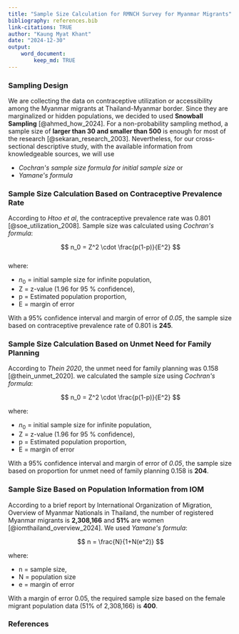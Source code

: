 ```yaml
---
title: "Sample Size Calculation for RMNCH Survey for Myanmar Migrants"
bibliography: references.bib 
link-citations: TRUE
author: "Kaung Myat Khant"
date: "2024-12-30"
output: 
    word_document:
        keep_md: TRUE
---
```




### Sampling Design

We are collecting the data on contraceptive utilization or accessibility among the Myanmar migrants at Thailand-Myanmar border. Since they are marginalized or hidden populations, we decided to used **Snowball Sampling** [@ahmed_how_2024]. For a non-probability sampling method, a sample size of **larger than 30 and smaller than 500** is enough for most of the research [@sekaran_research_2003]. Nevertheless, for our cross-sectional descriptive study, with the available information from knowledgeable sources, we will use

-   *Cochran's sample size formula for initial sample size* or
-   *Yamane's formula*

### Sample Size Calculation Based on **Contraceptive Prevalence Rate**

According to *Htoo et al*, the contraceptive prevalence rate was 0.801 [@soe_utilization_2008]. Sample size was calculated using *Cochran's formula*: 

$$ n_0 = Z^2 \cdot \frac{p(1-p)}{E^2} $$  
where:  

-   $n_0$ = initial sample size for infinite population,  
-   Z = z-value (1.96 for 95 % confidence),  
-   p = Estimated population proportion,  
-   E = margin of error



With a 95% confidence interval and margin of error of *0.05*, the sample size based on contraceptive prevalence rate of 0.801 is **245**.

### Sample Size Calculation Based on **Unmet Need for Family Planning**

According to *Thein 2020*, the unmet need for family planning was 0.158 [@thein_unmet_2020]. we calculated the sample size using *Cochran's formula*: 

$$ n_0 = Z^2 \cdot \frac{p(1-p)}{E^2} $$  

where:  

-   $n_0$ = initial sample size for infinite population,  
-   Z = z-value (1.96 for 95 % confidence),  
-   p = Estimated population proportion,  
-   E = margin of error  



With a 95% confidence interval and margin of error of *0.05*, the sample size based on proportion for unmet need of family planning 0.158 is **204**.  

### Sample Size Based on Population Information from IOM

According to a brief report by International Organization of Migration, Overview of Myanmar Nationals in Thailand, the number of registered Myanmar migrants is **2,308,166** and **51%** are women [@iomthailand_overview_2024]. We used  *Yamane's formula*:  

$$ n = \frac{N}{1+N(e^2)} $$   

where:  

-   n = sample size,  
-   N = population size  
-   e = margin of error  



With a margin of error 0.05, the required sample size based on the female  migrant population data (51% of 2,308,166) is **400**.

### References
